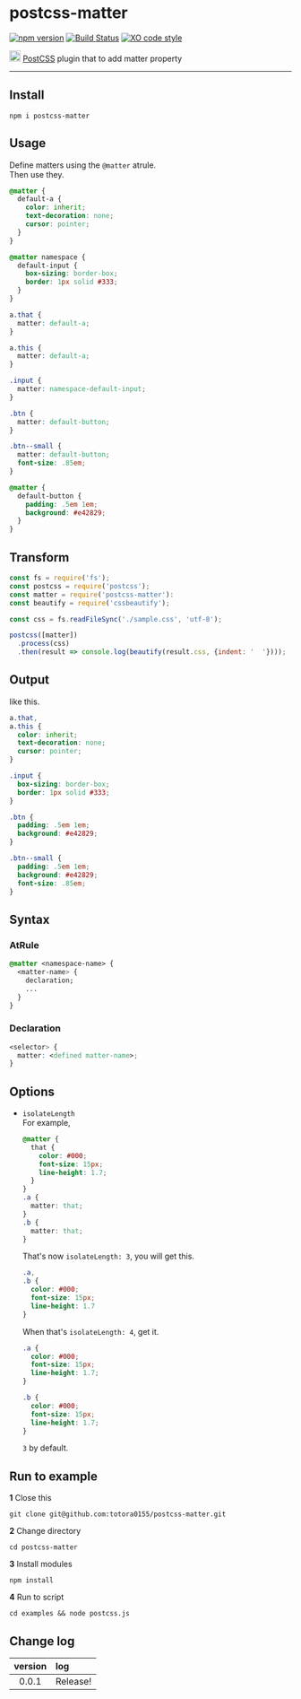 # postcss-matter

[![npm version](https://badge.fury.io/js/postcss-matter.svg)](https://badge.fury.io/js/postcss-matter)
[![Build Status](https://travis-ci.org/totora0155/postcss-matter.svg?branch=master)](https://travis-ci.org/totora0155/postcss-matter)
[![XO code style](https://img.shields.io/badge/code_style-XO-5ed9c7.svg)](https://github.com/sindresorhus/xo)

<p><img width="20" src="https://camo.githubusercontent.com/2ec260a9d4d3dcc109be800af0b29a8471ad5967/687474703a2f2f706f73746373732e6769746875622e696f2f706f73746373732f6c6f676f2e737667"> <a href="https://github.com/postcss/postcss">PostCSS</a> plugin that to add matter property</p>

---

## Install

```
npm i postcss-matter
```

## Usage

Define matters using the `@matter` atrule.  
Then use they.

```css
@matter {
  default-a {
    color: inherit;
    text-decoration: none;
    cursor: pointer;
  }
}

@matter namespace {
  default-input {
    box-sizing: border-box;
    border: 1px solid #333;
  }
}

a.that {
  matter: default-a;
}

a.this {
  matter: default-a;
}

.input {
  matter: namespace-default-input;
}

.btn {
  matter: default-button;
}

.btn--small {
  matter: default-button;
  font-size: .85em;
}

@matter {
  default-button {
    padding: .5em 1em;
    background: #e42829;
  }
}

```

## Transform

```javascript
const fs = require('fs');
const postcss = require('postcss');
const matter = require('postcss-matter'):
const beautify = require('cssbeautify');

const css = fs.readFileSync('./sample.css', 'utf-8');

postcss([matter])
  .process(css)
  .then(result => console.log(beautify(result.css, {indent: '  '})));

```

## Output

like this.

```css
a.that,
a.this {
  color: inherit;
  text-decoration: none;
  cursor: pointer;
}

.input {
  box-sizing: border-box;
  border: 1px solid #333;
}

.btn {
  padding: .5em 1em;
  background: #e42829;
}

.btn--small {
  padding: .5em 1em;
  background: #e42829;
  font-size: .85em;
}

```

## Syntax

### AtRule

```css
@matter <namespace-name> {
  <matter-name> {
    declaration;
    ...
  }
}
```

### Declaration

```css
<selector> {
  matter: <defined matter-name>;
}
```

## Options

- `isolateLength`   
  For example,
  ```css
  @matter {
    that {
      color: #000;
      font-size: 15px;
      line-height: 1.7;
    }
  }
  .a {
    matter: that;
  }
  .b {
    matter: that;
  }
  ```
  That's now `isolateLength: 3`, you will get this.
  ```css
  .a,
  .b {
    color: #000;
    font-size: 15px;
    line-height: 1.7
  }
  ```
  When that's `isolateLength: 4`, get it.
  ```css
  .a {
    color: #000;
    font-size: 15px;
    line-height: 1.7;
  }

  .b {
    color: #000;
    font-size: 15px;
    line-height: 1.7;
  }
  ```
  `3` by default.

## Run to example

**1** Close this

```
git clone git@github.com:totora0155/postcss-matter.git
```

**2** Change directory
```
cd postcss-matter
```

**3** Install modules
```
npm install
```

**4** Run to script
```
cd examples && node postcss.js
```

## Change log

|version|log|
|:-:|:--|
|0.0.1|Release!|
